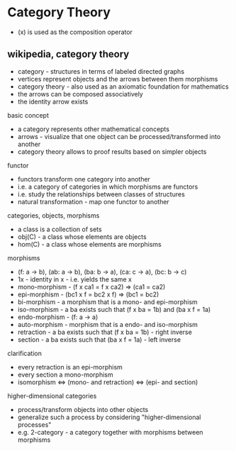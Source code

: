 
<!-- ======================================================================= -->
# Category Theory

* (x) is used as the composition operator

<!-- ======================================================================= -->
## wikipedia, category theory

* category - structures in terms of labeled directed graphs
* vertices represent objects and the arrows between them morphisms
* category theory - also used as an axiomatic foundation for mathematics
* the arrows can be composed associatively
* the identity arrow exists

basic concept

* a category represents other mathematical concepts
* arrows - visualize that one object can be processed/transformed into another
* category theory allows to proof results based on simpler objects

functor

* functors transform one category into another
* i.e. a category of categories in which morphisms are functors
* i.e. study the relationships between classes of structures
* natural transformation - map one functor to another

categories, objects, morphisms

* a class is a collection of sets
* obj(C) - a class whose elements are objects
* hom(C) - a class whose elements are morphisms

morphisms

* (f: a -> b), (ab: a -> b), (ba: b -> a), (ca: c -> a), (bc: b -> c)
* 1x - identity in x - i.e. yields the same x
* mono-morphism - (f x ca1 = f x ca2) => (ca1 = ca2)
* epi-morphism - (bc1 x f = bc2 x f) => (bc1 = bc2)
* bi-morphism - a morphism that is a mono- and epi-morphism
* iso-morphism - a ba exists such that (f x ba = 1b) and (ba x f = 1a)
* endo-morphism - (f: a -> a)
* auto-morphism - morphism that is a endo- and iso-morphism
* retraction - a ba exists such that (f x ba = 1b) - right inverse
* section - a ba exists such that (ba x f = 1a) - left inverse

clarification

* every retraction is an epi-morphism
* every section a mono-morphism
* isomorphism <=> (mono- and retraction) <=> (epi- and section)

higher-dimensional categories

* process/transform objects into other objects
* generalize such a process by considering "higher-dimensional processes"
* e.g. 2-category - a category together with morphisms between morphisms
